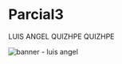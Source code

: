 # Parcial3
LUIS ANGEL QUIZHPE QUIZHPE

<img src="[https://media.licdn.com/dms/image/v2/D4E16AQFVvM7VkIMNAQ/profile-displaybackgroundimage-shrink_350_1400/B4EZbqa7WvHYAc-/0/1747689650262?e=1753315200&v=beta&t=Mb6LuSM_2QN17pFLTg1s207yt3PmnQ69KDmiKz-AW0o](https://drive.google.com/file/d/1zrLuqUA4P5eAlnhORB1wKbUMwnDgp71v/view?usp=sharing)" alt="banner - luis angel">
